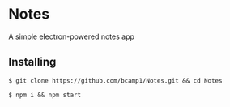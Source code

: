 # Notes
A simple electron-powered notes app

## Installing
`$ git clone https://github.com/bcamp1/Notes.git && cd Notes`

`$ npm i && npm start`
